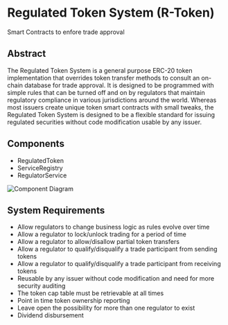 # Regulated Token System (R-Token)

Smart Contracts to enfore trade approval

## Abstract

The Regulated Token System is a general purpose ERC-20 token implementation that overrides token transfer methods to consult an on-chain database for trade approval.  It is designed to be programmed with simple rules that can be turned off and on by regulators that maintain regulatory compliance in various jurisdictions around the world.  Whereas most issuers create unique token smart contracts with small tweaks, the Regulated Token System is designed to be a flexible standard for issuing regulated securities without code modification usable by any issuer.

## Components

* RegulatedToken
* ServiceRegistry
* RegulatorService

![Component Diagram](https://github.com/tatslabs/r-token/raw/bob/readme/docs/images/component_diagram.png)

## System Requirements

* Allow regulators to change business logic as rules evolve over time
* Allow a regulator to lock/unlock trading for a period of time
* Allow a regulator to allow/disallow partial token transfers
* Allow a regulator to qualify/disqualify a trade participant from sending tokens
* Allow a regulator to qualify/disqualify a trade participant from receiving tokens
* Reusable by any issuer without code modification and need for more security auditing
* The token cap table must be retrievable at all times
* Point in time token ownership reporting
* Leave open the possibility for more than one regulator to exist
* Dividend disbursement
